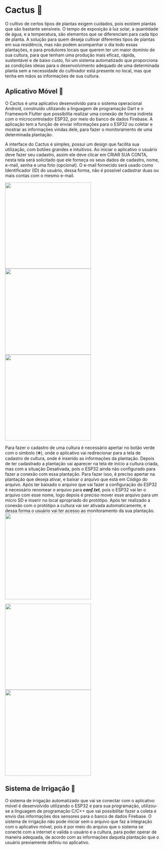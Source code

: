 # Cactus :cactus:
O cultivo de certos tipos de plantas exigem cuidados, pois existem plantas que são bastante sensíveis. O tempo de exposição à luz solar, a quantidade de água, e a temperatura, são elementos que se diferenciam para cada tipo de planta. A solução para quem deseja cultivar diferentes tipos de plantas em sua residência, mas não podem acompanhar o dia todo essas plantações, e para produtores locais que querem ter um maior domínio de sua cultura, para que tenham uma produção mais eficaz, rápida, sustentável e de baixo custo, foi um sistema automatizado que proporciona as condições ideias para o desenvolvimento adequado de uma determinada planta sem a necessidade do cultivador está presente no local, mas que tenha em mãos as informações de sua cultura. 

## Aplicativo Móvel :iphone:
O Cactus é uma aplicativo desenvolvido para o sistema operacional Android, construído utilizando a linguagem de programação Dart e o Framework Flutter que possibilita realizar uma conexão de forma indireta com o microcontrolador ESP32, por meio do banco de dados Firebase. A aplicação tem a função de enviar informações para o ESP32 ou coletar e mostrar as informações vindas dele, para fazer o monitoramento de uma determinada plantação.

A interface do Cactus é simples, possui um design que facilita sua utilização, com botões grandes e intuitivos. Ao iniciar o aplicativo o usuário deve fazer seu cadastro, assim
ele deve clicar em CRIAR SUA CONTA, nesta tela será solicitado que ele forneça os seus dados de cadastro, nome, e-mail, senha e uma foto (opcional). O e-mail fornecido será
usado como Identificador (ID) do usuário, dessa forma, não é possível cadastrar duas ou mais contas com o mesmo e-mail.

<img src="https://github.com/miqueiasrodrigues/Cactus/blob/main/assets/images/Tela_login.jpg" width="280"> 
<img src="https://github.com/miqueiasrodrigues/Cactus/blob/main/assets/images/Tela_cadastro.jpg" width="280">
<img src="https://github.com/miqueiasrodrigues/Cactus/blob/main/assets/images/video-2.gif" width="280">


Para fazer o cadastro de uma cultura é necessário apertar no botão verde com o símbolo (:heavy_plus_sign:), onde o aplicativo vai redirecionar para a tela de cadastro de cultura, onde é inserido as informações da plantação. Depois de ter cadastrado a plantação vai aparecer na tela de início a cultura criada, mas com a situação Desativada, pois o ESP32 ainda não configurado para fazer a conexão com essa plantação. Para fazer isso, é preciso apertar na plantação que deseja ativar, e baixar o arquivo que está em Código do arquivo. Após ter baixado o arquivo que vai fazer a configuração do ESP32 é necessário renomear o arquivo para ***conf.txt***, pois o ESP32 vai ler o arquivo com esse nome, logo depois é preciso mover esse arquivo para um micro SD e inserir no local apropriado do protótipo. Após ter realizado a conexão com o protótipo a cultura vai ser ativada automaticamente, e dessa forma o usuário vai ter acesso ao monitoramento da sua plantação.
<img src="https://github.com/miqueiasrodrigues/Cactus/blob/main/assets/images/video-1.gif" width="280">

<img src="https://github.com/miqueiasrodrigues/Cactus/blob/main/assets/images/video-3.gif" width="280">

<img src="https://github.com/miqueiasrodrigues/Cactus/blob/main/assets/images/Tela_ainda_não_recebeu_tempo_ideal.jpg" width="280">

## Sistema de Irrigação :seedling:
O sistema de irrigação automatizado que vai se conectar com o aplicativo móvel é desenvolvido utilizando o ESP32 e para sua programação, utilizou-se a linguagem de programação
C/C++ que vai possibilitar fazer a coleta e envio das informações dos sensores para o banco de dados Firebase. O sistema de irrigação não pode iniciar sem o arquivo que faz a integração com o aplicativo móvel, pois é por meio do arquivo que o sistema se conecte com a internet e valida o usuário e a cultura, para poder operar de maneira adequada, de acordo com as informações daquela plantação que o usuário previamente definiu no aplicativo.


